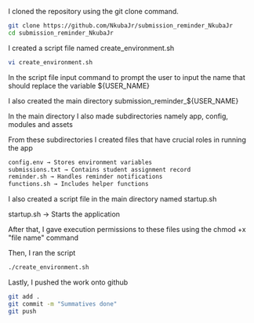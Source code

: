 I cloned the repository using the git clone command.
```bash
git clone https://github.com/NkubaJr/submission_reminder_NkubaJr
cd submission_reminder_NkubaJr
```
I created a script file named create_environment.sh
```bash
vi create_environment.sh
```
In the script file input command to prompt the user to input the name that should replace the variable ${USER_NAME}

I also created the main directory submission_reminder_${USER_NAME}

In the main directory I also made subdirectories namely app, config, modules and assets

From these subdirectories I created files that have crucial roles in running the app
```bash
config.env → Stores environment variables
submissions.txt → Contains student assignment record
reminder.sh → Handles reminder notifications
functions.sh → Includes helper functions
```
I also created a script file in the main directory named startup.sh

startup.sh → Starts the application

After that, I gave execution permissions to these files using the chmod +x "file name" command

Then, I ran the script
```bash
./create_environment.sh
```
Lastly, I pushed the work onto github
```bash
git add .
git commit -m "Summatives done"
git push
```
